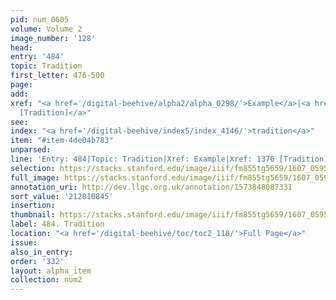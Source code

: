 ```yaml
---
pid: num_0605
volume: Volume 2
image_number: '128'
head:
entry: '484'
topic: Tradition
first_letter: 476-500
page:
add:
xref: "<a href='/digital-beehive/alpha2/alpha_0298/'>Example</a>|<a href='/digital-beehive/num6/num_1961/'>1376
  [Tradition]</a>"
see:
index: "<a href='/digital-beehive/index5/index_4146/'>tradition</a>"
item: "#item-4de04b783"
unparsed:
line: 'Entry: 484|Topic: Tradition|Xref: Example|Xref: 1376 [Tradition]|Index: tradition|#item-4de04b783'
selection: https://stacks.stanford.edu/image/iiif/fm855tg5659/1607_0595/761,845,2954,798/full/0/default.jpg
full_image: https://stacks.stanford.edu/image/iiif/fm855tg5659/1607_0595/full/full/0/default.jpg
annotation_uri: http://dev.llgc.org.uk/annotation/1573848087331
sort_value: '212810845'
insertion:
thumbnail: https://stacks.stanford.edu/image/iiif/fm855tg5659/1607_0595/761,845,600,180/250,/0/default.jpg
label: 484. Tradition
location: "<a href='/digital-beehive/toc/toc2_118/'>Full Page</a>"
issue:
also_in_entry:
order: '332'
layout: alpha_item
collection: num2
---
```


